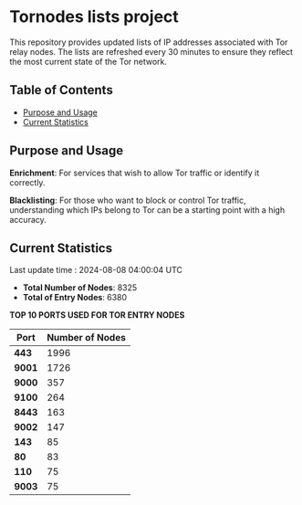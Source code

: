 # Tornodes lists project

This repository provides updated lists of IP addresses associated with Tor relay nodes. The lists are refreshed every 30 minutes to ensure they reflect the most current state of the Tor network.

## Table of Contents

- [Purpose and Usage](#purpose-and-usage)
- [Current Statistics](#current-statistics)


## Purpose and Usage

**Enrichment**: For services that wish to allow Tor traffic or identify it correctly.

**Blacklisting**: For those who want to block or control Tor traffic, understanding which IPs belong to Tor can be a starting point with a high accuracy.

## Current Statistics

Last update time : 2024-08-08 04:00:04 UTC

- **Total Number of Nodes**: 8325
- **Total of Entry Nodes**: 6380

**TOP 10 PORTS USED FOR TOR ENTRY NODES**

| **Port** | **Number of Nodes** |
|------|-----------------|
| **443**   | 1996  |
| **9001**   | 1726  |
| **9000**   | 357  |
| **9100**   | 264  |
| **8443**   | 163  |
| **9002**   | 147  |
| **143**   | 85  |
| **80**   | 83  |
| **110**   | 75  |
| **9003**   | 75  |

